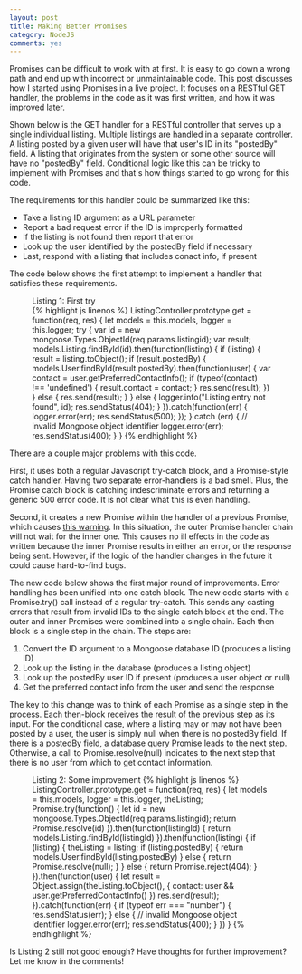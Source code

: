 ```yaml
---
layout: post
title: Making Better Promises
category: NodeJS
comments: yes
---
```


Promises can be difficult to work with at first. It is easy to go down a wrong path and end up with incorrect or unmaintainable code. This post discusses how I started using Promises in a live project. It focuses on a RESTful GET handler, the problems in the code as it was first written, and how it was improved later.
<!--more-->

Shown below is the GET handler for a RESTful controller that serves up a single individual listing. Multiple listings are handled in a separate controller. A listing posted by a given user will have that user&apos;s ID in its &quot;postedBy&quot; field. A listing that originates from the system or some other source will have no &quot;postedBy&quot; field. Conditional logic like this can be tricky to implement with Promises and that&apos;s how things started to go wrong for this code.

The requirements for this handler could be summarized like this:

- Take a listing ID argument as a URL parameter
- Report a bad request error if the ID is improperly formatted
- If the listing is not found then report that error
- Look up the user identified by the postedBy field if necessary
- Last, respond with a listing that includes conact info, if present

The code below shows the first attempt to implement a handler that satisfies these requirements.

<figure>
<figcaption>
Listing 1: First try
</figcaption>
{% highlight js linenos %}
ListingController.prototype.get = function(req, res) {
  let models = this.models, logger = this.logger;
  try {
    var id = new mongoose.Types.ObjectId(req.params.listingid);
    var result;
    models.Listing.findById(id).then(function(listing) {
      if (listing) {
        result = listing.toObject();
        if (result.postedBy) {
          models.User.findById(result.postedBy).then(function(user) {
            var contact = user.getPreferredContactInfo();
            if (typeof(contact) !== 'undefined') {
              result.contact = contact;
            }
            res.send(result);
          })
        } else {
          res.send(result);
        }
      } else {
        logger.info("Listing entry not found", id);
        res.sendStatus(404);
      }
    }).catch(function(err) {
      logger.error(err);
      res.sendStatus(500);
    });
  } catch (err) {
    // invalid Mongoose object identifier
    logger.error(err);
    res.sendStatus(400);
  }
}
{% endhighlight %}
</figure>

There are a couple major problems with this code.

First, it uses both a regular Javascript try-catch block, and a Promise-style catch handler. Having two separate error-handlers is a bad smell. Plus, the Promise catch block is catching indescriminate errors and returning a generic 500 error code. It is not clear what this is even handling.

Second, it creates a new Promise within the handler of a previous Promise, which causes [this warning](http://bluebirdjs.com/docs/warning-explanations.html#warning-a-promise-was-created-in-a-handler-but-was-not-returned-from-it). In this situation, the outer Promise handler chain will not wait for the inner one. This causes no ill effects in the code as written because the inner Promise results in either an error, or the response being sent. However, if the logic of the handler changes in the future it could cause hard-to-find bugs.

The new code below shows the first major round of improvements. Error handling has been unified into one catch block. The new code starts with a Promise.try() call instead of a regular try-catch. This sends any casting errors that result from invalid IDs to the single catch block at the end. The outer and inner Promises were combined into a single chain. Each then block is a single step in the chain. The steps are:

1. Convert the ID argument to a Mongoose database ID (produces a listing ID)
2. Look up the listing in the database (produces a listing object)
3. Look up the postedBy user ID if present (produces a user object or null)
4. Get the preferred contact info from the user and send the response

The key to this change was to think of each Promise as a single step in the process. Each then-block receives the result of the previous step as its input. For the conditional case, where a listing may or may not have been posted by a user, the user is simply null when there is no postedBy field. If there is a postedBy field, a database query Promise leads to the next step. Otherwise, a call to Promise.resolve(null) indicates to the next step that there is no user from which to get contact information.

<figure>
Listing 2: Some improvement
{% highlight js linenos %}
ListingController.prototype.get = function(req, res) {
  let models = this.models, logger = this.logger, theListing;
  Promise.try(function() {
    let id = new mongoose.Types.ObjectId(req.params.listingid);
    return Promise.resolve(id)
  }).then(function(listingId) {
    return models.Listing.findById(listingId)
  }).then(function(listing) {
    if (listing) {
      theListing = listing;
      if (listing.postedBy) {
        return models.User.findById(listing.postedBy)
      } else {
        return Promise.resolve(null);
      }
    } else {
      return Promise.reject(404);
    }
  }).then(function(user) {
    let result = Object.assign(theListing.toObject(), {
      contact: user && user.getPreferredContactInfo()
    })
    res.send(result);
  }).catch(function(err) {
    if (typeof err === "number") {
      res.sendStatus(err);
    } else {
      // invalid Mongoose object identifier
      logger.error(err);
      res.sendStatus(400);
    }
  })
}
{% endhighlight %}
</figure>

Is Listing 2 still not good enough? Have thoughts for further improvement? Let me know in the comments!